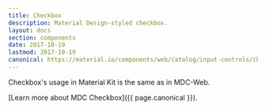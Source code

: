 ```yaml
---
title: Checkbox
description: Material Design-styled checkbox.
layout: docs
section: components
date: 2017-10-19
lastmod: 2017-10-19
canonical: https://material.io/components/web/catalog/input-controls/checkboxes/
---
```


Checkbox's usage in Material Kit is the same as in MDC-Web.

[Learn more about MDC Checkbox]({{ page.canonical }}).
